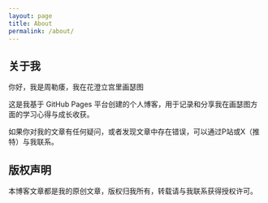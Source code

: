 ```yaml
---
layout: page
title: About
permalink: /about/
---
```


## 关于我

你好，我是周勒痿，我在花澄立宫里画瑟图

这是我基于 GitHub Pages 平台创建的个人博客，用于记录和分享我在画瑟图方面的学习心得与成长收获。

如果你对我的文章有任何疑问，或者发现文章中存在错误，可以通过P站或X（推特）与我联系。

## 版权声明

本博客文章都是我的原创文章，版权归我所有，转载请与我联系获得授权许可。
